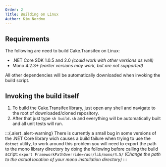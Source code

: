```yaml
---
Order: 2
Title: Building on Linux
Author: Kim Nordmo
---
```


## Requirements

The following are need to build Cake.Transifex on Linux:
- .NET Core SDK 1.0.5 and 2.0 *(could work with other versions as well)*
- Mono 4.2.3+ *(earlier versions may work, but are not supported)*

All other dependencies will be automatically downloaded when invoking the build script.

## Invoking the build itself

1. To build the Cake.Transifex library, just open any shell and navigate to the root of
downloaded/cloned repository.
2. After that just type `sh build.sh` and everything will be automatically built and all unit tests
will run.

:::{.alert .alert-warning}
There is currently a small bug in some versions of the .NET Core library wich causes
a build failure when trying to use the `dotnet` utility,
to work around this problem you will need to export the path to the mono library directory by
doing the following before calling the build script:
`export FrameworkPathOverride=/usr/lib/mono/4.5/`
*(Change the path to the actual location of your mono installation directory)*
:::
